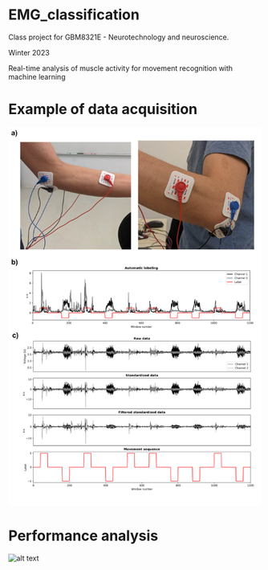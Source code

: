 # EMG_classification

Class project for GBM8321E - Neurotechnology and neuroscience. 

Winter 2023

Real-time analysis of muscle activity for movement recognition with machine learning

# Example of data acquisition

![alt text](https://github.com/paxing/EMG_classification/blob/master/figures/figure_data.png?raw=true)


# Performance analysis
![alt text](https://github.com/paxing/EMG_classification/blob/master/figures/figure_learning.pngraw=true)

